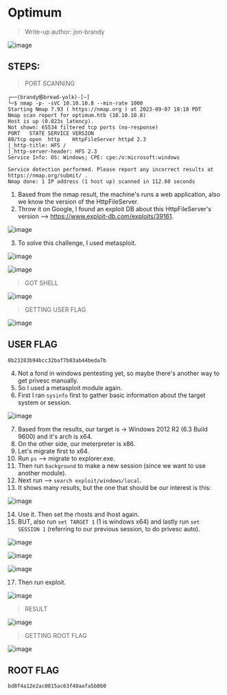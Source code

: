 # Optimum
> Write-up author: jon-brandy

![image](https://github.com/jon-brandy/hackthebox/assets/70703371/335450dc-5359-4fbd-b549-351de3bcb35b)

## STEPS:
> PORT SCANNING

```
┌──(brandy㉿bread-yolk)-[~]
└─$ nmap -p- -sVC 10.10.10.8 --min-rate 1000 
Starting Nmap 7.93 ( https://nmap.org ) at 2023-09-07 18:18 PDT
Nmap scan report for optimum.htb (10.10.10.8)
Host is up (0.023s latency).
Not shown: 65534 filtered tcp ports (no-response)
PORT   STATE SERVICE VERSION
80/tcp open  http    HttpFileServer httpd 2.3
|_http-title: HFS /
|_http-server-header: HFS 2.3
Service Info: OS: Windows; CPE: cpe:/o:microsoft:windows

Service detection performed. Please report any incorrect results at https://nmap.org/submit/ .
Nmap done: 1 IP address (1 host up) scanned in 112.60 seconds
```

1. Based from the nmap result, the machine's runs a web application, also we know the version of the HttpFileServer.
2. Throw it on Google, I found an exploit DB about this HttpFileServer's version --> https://www.exploit-db.com/exploits/39161.

![image](https://github.com/jon-brandy/hackthebox/assets/70703371/31a90ece-0307-4970-92a4-999a992f1137)


3. To solve this challenge, I used metasploit.

![image](https://github.com/jon-brandy/hackthebox/assets/70703371/59a6e933-3fe4-4a9d-8edd-43ac141274c9)


![image](https://github.com/jon-brandy/hackthebox/assets/70703371/1f0e92d2-7daf-40ee-818b-177f8957554b)


> GOT SHELL

![image](https://github.com/jon-brandy/hackthebox/assets/70703371/e00ce7ff-9cae-4e1c-9ee6-4f5e2e97e895)


> GETTING USER FLAG

![image](https://github.com/jon-brandy/hackthebox/assets/70703371/54fd1549-419b-4faf-ad25-41d2c308e7eb)


## USER FLAG

```
0b23283b94bcc32baf7b03ab44beda7b
```

4. Not a fond in windows pentesting yet, so maybe there's another way to get privesc manually.
5. So I used a metasploit module again.
6. First I ran `sysinfo` first to gather basic information about the target system or session.

![image](https://github.com/jon-brandy/hackthebox/assets/70703371/ef9ac133-ec5e-4617-8134-fb6f1af983f7)


7. Based from the results, our target is -> Windows 2012 R2 (6.3 Build 9600) and it's arch is x64.
8. On the other side, our meterpreter is x86.
9. Let's migrate first to x64.
10. Run `ps` --> migrate to explorer.exe.
11. Then run `background` to make a new session (since we want to use another module).
12. Next run --> `search exploit/windows/local`.
13. It shows many results, but the one that should be our interest is this:

![image](https://github.com/jon-brandy/hackthebox/assets/70703371/e3096c04-fb36-4349-ab4f-8e33a2d290d4)


14. Use it. Then set the rhosts and lhost again.
15. BUT, also run `set TARGET 1` (1 is windows x64) and lastly run `set SESSION 1` (referring to our previous session, to do privesc auto).


![image](https://github.com/jon-brandy/hackthebox/assets/70703371/d0b91350-ed52-4599-b1a7-0994730b53dc)


![image](https://github.com/jon-brandy/hackthebox/assets/70703371/c71623ab-6e3e-4b6e-a9b9-43dbd511fddc)


![image](https://github.com/jon-brandy/hackthebox/assets/70703371/d0cec63d-6bfe-4c2d-9063-b4ffbfb1ff81)


17. Then run exploit.

![image](https://github.com/jon-brandy/hackthebox/assets/70703371/e3cd3b53-08b4-46f9-bf86-2382d8619bfd)


> RESULT


![image](https://github.com/jon-brandy/hackthebox/assets/70703371/9ad59386-b792-48c8-a066-3e3412e9c379)


> GETTING ROOT FLAG

![image](https://github.com/jon-brandy/hackthebox/assets/70703371/efd7a915-2fdf-4b00-87aa-871021235fac)


## ROOT FLAG

```
bd8f4a12e2ac0815ac63f48aafa5b860
```
